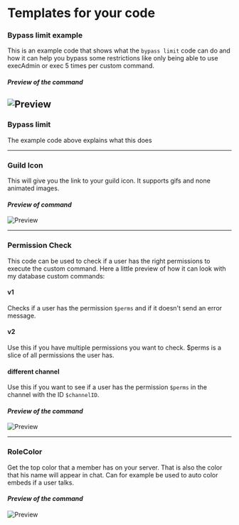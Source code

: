 # Templates for your code

### Bypass limit example
This is an example code that shows what the `bypass limit` code can do and how it can help you bypass some restrictions like only being able to use execAdmin or exec 5 times per custom command.

#### *Preview of the command*  
![Preview](https://i.imgur.com/M38k5xz.gif)
--- 

### Bypass limit  
The example code above explains what this does  

--- 

### Guild Icon  
This will give you the link to your guild icon. It supports gifs and none animated images.  

#### *Preview of command*  
![Preview](https://i.imgur.com/snIs2iN.png)

---

### Permission Check  
This code can be used to check if a user has the right permissions to execute the custom command. Here a little preview of how it can look with my database custom commands:

#### v1  
Checks if a user has the permission `$perms` and if it doesn't send an error message.  
#### v2  
Use this if you have multiple permissions you want to check. $perms is a slice of all permissions the user has.  
#### different channel  
Use this if you want to see if a user has the permission `$perms` in the channel with the ID `$channelID`.

#### *Preview of the command*  
![Preview](https://i.imgur.com/AvV2RKP.png)

---

### RoleColor  
Get the top color that a member has on your server. That is also the color that his name will appear in chat. Can for example be used to auto color embeds if a user talks.

#### *Preview of the command*  
![Preview](https://i.imgur.com/J3sUebi.png)